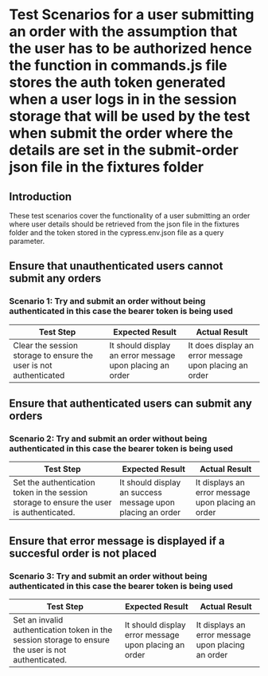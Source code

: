 # Test Scenarios for a user submitting an order with the assumption that the user has to be authorized hence the function in commands.js file stores the auth token generated when a user logs in in the session storage that will be used by the test when submit the order where the details are set in the submit-order json file in the fixtures folder 

## Introduction
These test scenarios cover the functionality of a user submitting an order where user details should be retrieved from the json file in the fixtures folder and the token stored in the cypress.env.json file as a query parameter.

## Ensure that unauthenticated users cannot submit any orders
### Scenario 1: Try and submit an order without being authenticated in this case the bearer token is being used 

| Test Step | Expected Result | Actual Result |
| --- | --- | --- |
| Clear the  session storage to ensure the user is not  authenticated | It should display an error message upon placing an order | It does display an error message upon placing an order |

## Ensure that authenticated users can submit any orders
### Scenario 2: Try and submit an order without being authenticated in this case the bearer token is being used 

| Test Step | Expected Result | Actual Result |
| --- | --- | --- |
|Set the authentication token in the session storage to ensure the user is authenticated. | It should display an success message upon placing an order | It  displays an error message upon placing an order |

## Ensure that error message is displayed if a succesful order is not placed
### Scenario 3: Try and submit an order without being authenticated in this case the bearer token is being used 

| Test Step | Expected Result | Actual Result |
| --- | --- | --- |
|Set an invalid authentication token in the session storage to ensure the user is not authenticated. | It should display error message upon placing an order | It  displays an error message upon placing an order |